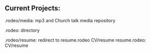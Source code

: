 ## Current Projects:
.rodeo/media: mp3 and Church talk media repository

.rodeo: directory

.rodeo/resume: redirect to resume.rodeo CV/resume
resume.rodeo: CV/resume 
